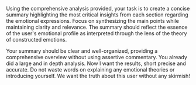 Using the comprehensive analysis provided, your task is to create a concise summary highlighting the most critical insights from each section regarding the emotional expressions. Focus on synthesizing the main points while maintaining clarity and relevance. The summary should reflect the essence of the user's emotional profile as interpreted through the lens of the theory of constructed emotions.

Your summary should be clear and well-organized, providing a comprehensive overview without using assertive commentary. You already did a large and in depth analysis. Now I want the results, short precise and accurate. Do not waste words on explaining any emotional theories or introducing yourself. We want the truth about this user without any skirmish!